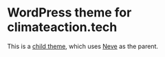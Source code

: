 WordPress theme for climateaction.tech
===

This is a [child theme](https://developer.wordpress.org/themes/advanced-topics/child-themes/), which uses [Neve](https://themeisle.com/themes/neve/) as the parent.

